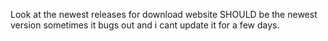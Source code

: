 Look at the newest releases for download website SHOULD be the newest version sometimes it bugs out and i cant update it for a few days.
